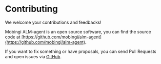 # Contributing

We welcome your contributions and feedbacks!

Mobingi ALM-agent is an open source software, you can find the source code at [https://github.com/mobingi/alm-agent](https://github.com/mobingi/alm-agent).

If you want to fix something or have proposals, you can send Pull Requests and open issues via [GitHub](https://github.com/mobingi/alm-agent).

